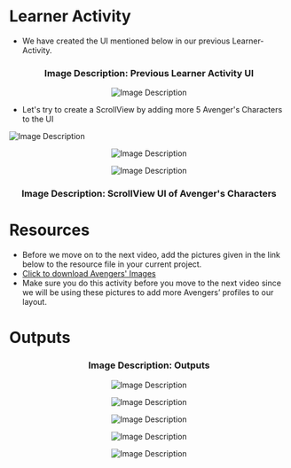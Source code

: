 # Learner Activity

 - We have created the UI mentioned below in our previous Learner-Activity.

<h3 align = "center">  Image Description: Previous Learner Activity UI </h3>

  <p align="center">
  <img src="https://github.com/Amit-Ashok-Swain/Android-Kick-Off/blob/main/images/Learner-Activity/Learner-Activity-5.1-ScrollView/01.png" alt="Image Description" />
       </p>

 - Let's try to create a ScrollView by adding more 5 Avenger's Characters to the UI
 
   <p align="center">
  <img src="https://github.com/Amit-Ashok-Swain/Android-Kick-Off/blob/main/images/Learner-Activity/Learner-Activity-5.1-ScrollView/02.png" alt="Image Description" />
       </p>

  <p align="center">
  <img src="https://github.com/Amit-Ashok-Swain/Android-Kick-Off/blob/main/images/Learner-Activity/Learner-Activity-5.1-ScrollView/03.png" alt="Image Description" />
       </p>

  <p align="center">
  <img src="https://github.com/Amit-Ashok-Swain/Android-Kick-Off/blob/main/images/Learner-Activity/Learner-Activity-5.1-ScrollView/04.png" alt="Image Description" />
       </p>

   <h3 align = "center">  Image Description: ScrollView UI of Avenger's Characters </h3>


 # Resources 

- Before we move on to the next video, add the pictures given in the link below to the resource file in your current project.
- [Click to download Avengers' Images](https://trainings.internshala.com//uploads/android/content_media/avenger_images.zip)
- Make sure you do this activity before you move to the next video since we will be using these pictures to add more Avengers’ profiles to our layout.


 # Outputs 

 <h3 align = "center">  Image Description: Outputs </h3>

  <p align="center">
  <img src="https://github.com/Amit-Ashok-Swain/Android-Kick-Off/blob/main/images/Learner-Activity/Learner-Activity-5.1-ScrollView/Outputs/01.png" alt="Image Description" />
       </p>
  <p align="center">
  <img src="https://github.com/Amit-Ashok-Swain/Android-Kick-Off/blob/main/images/Learner-Activity/Learner-Activity-5.1-ScrollView/Outputs/02.png" alt="Image Description" />
       </p>
  <p align="center">
  <img src="https://github.com/Amit-Ashok-Swain/Android-Kick-Off/blob/main/images/Learner-Activity/Learner-Activity-5.1-ScrollView/Outputs/03.png" alt="Image Description" />
       </p>
    <p align="center">
  <img src="https://github.com/Amit-Ashok-Swain/Android-Kick-Off/blob/main/images/Learner-Activity/Learner-Activity-5.1-ScrollView/Outputs/04.png" alt="Image Description" />
       </p>
  <p align="center">
  <img src="https://github.com/Amit-Ashok-Swain/Android-Kick-Off/blob/main/images/Learner-Activity/Learner-Activity-5.1-ScrollView/Outputs/05.png" alt="Image Description" />
       </p>

